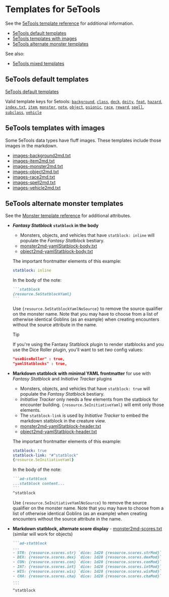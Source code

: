 # Templates for 5eTools

See the [5eTools template reference](../../../docs/templates/dnd5e/README.md) for additional information.

- [5eTools default templates](#5etools-default-templates)
- [5eTools templates with images](#5etools-templates-with-images)
- [5eTools alternate monster templates](#5etools-alternate-monster-templates)
<!-- -->
See also:

- [5eTools mixed templates](mixed/README.md)

## 5eTools default templates

[5eTools default templates](../../../src/main/resources/templates/tools5e/)

Valid template keys for 5etools:
[`background`](../../../src/main/resources/templates/tools5e/background2md.txt),
[`class`](../../../src/main/resources/templates/tools5e/class2md.txt),
[`deck`](../../../src/main/resources/templates/tools5e/deck2md.txt),
[`deity`](../../../src/main/resources/templates/tools5e/deity2md.txt),
[`feat`](../../../src/main/resources/templates/tools5e/feat2md.txt),
[`hazard`](../../../src/main/resources/templates/tools5e/hazard2md.txt),
[`index.txt`](../../../src/main/resources/templates/tools5e/index.txt),
[`item`](../../../src/main/resources/templates/tools5e/item2md.txt),
[`monster`](../../../src/main/resources/templates/tools5e/monster2md.txt),
[`note`](../../../src/main/resources/templates/tools5e/note2md.txt),
[`object`](../../../src/main/resources/templates/tools5e/object2md.txt),
[`psionic`](../../../src/main/resources/templates/tools5e/psionic2md.txt),
[`race`](../../../src/main/resources/templates/tools5e/race2md.txt),
[`reward`](../../../src/main/resources/templates/tools5e/reward2md.txt),
[`spell`](../../../src/main/resources/templates/tools5e/spell2md.txt),
[`subclass`](../../../src/main/resources/templates/tools5e/subclass2md.txt),
[`vehicle`](../../../src/main/resources/templates/tools5e/vehicle2md.txt)

## 5eTools templates with images

Some 5eTools data types have fluff images.  These templates include those images in the markdown.

- [images-background2md.txt](images-background2md.txt)
- [images-item2md.txt](images-item2md.txt)
- [images-monster2md.txt](images-monster2md.txt)
- [images-object2md.txt](images-object2md.txt)
- [images-race2md.txt](images-race2md.txt)
- [images-spell2md.txt](images-spell2md.txt)
- [images-vehicle2md.txt](images-vehicle2md.txt)

## 5eTools alternate monster templates

See the [Monster template reference](../../../docs/templates/dnd5e/QuteMonster/README.md) for additional attributes.

- ***Fantasy Statblock* `statblock` in the body**
    - Monsters, objects, and vehicles that have `statblock: inline` will populate the *Fantasy Statblock* bestiary.
    - [monster2md-yamlStatblock-body.txt](monster2md-yamlStatblock-body.txt)
    - [object2md-yamlStatblock-body.txt](object2md-yamlStatblock-body.txt)

    The important frontmatter elements of this example:

    ```yaml
    statblock: inline
    ```

    In the body of the note:

    ````markdown
    ```statblock
    {resource.5eStatblockYaml}
    ```
    ````

    Use `{resource.5eStatblockYamlNoSource}` to remove the source qualifier on the monster name.
    Note that you may have to choose from a list of otherwise identical Goblins (as an example)
    when creating encounters without the source attribute in the name.

    > [!TIP]
    > If you're using the Fantasy Statblock plugin to render statblocks
    > and you use the Dice Roller plugin, you'll want to set *two* config values:
    >
    > ```json
    > "useDiceRoller" : true,
    > "yamlStatblocks" : true,
    > ```

- **Markdown statblock with minimal YAML frontmatter** for use with *Fantasy Statblock* and *Initiative Tracker* plugins
    - Monsters, objects, and vehicles that have `statblock: true` will populate the *Fantasy Statblock* bestiary.
    - *Initiative Tracker* only needs a few elements from the statblock for encounter building. `{resource.5eInitiativeYaml}` will emit only those elements.
    - The `statblock-link` is used by *Initiative Tracker* to embed the markdown statblock in the creature view.
    - [monster2md-yamlStatblock-header.txt](monster2md-yamlStatblock-header.txt)
    - [object2md-yamlStatblock-header.txt](object2md-yamlStatblock-header.txt)

    The important frontmatter elements of this example:

    ```yaml
    statblock: true
    statblock-link: "#^statblock"
    {resource.5eInitiativeYaml}
    ```

    In the body of the note:

    ````markdown
    ```ad-statblock
    ...statblock content...
    ```
    ^statblock
    ````

    Use `{resource.5eInitiativeYamlNoSource}` to remove the source qualifier on the monster name.
    Note that you may have to choose from a list of otherwise identical Goblins (as an example)
    when creating encounters without the source attribute in the name.

- **Markdown statblock, alternate score display** - [monster2md-scores.txt](monster2md-scores.txt) (similar will work for objects)

    ````markdown
    ```ad-statblock
    ...
    - STR: {resource.scores.str} `dice: 1d20 {resource.scores.strMod}`
    - DEX: {resource.scores.dex} `dice: 1d20 {resource.scores.dexMod}`
    - CON: {resource.scores.con} `dice: 1d20 {resource.scores.conMod}`
    - INT: {resource.scores.int} `dice: 1d20 {resource.scores.intMod}`
    - WIS: {resource.scores.wis} `dice: 1d20 {resource.scores.wisMod}`
    - CHA: {resource.scores.cha} `dice: 1d20 {resource.scores.chaMod}`
    ...
    ```
    ^statblock
    ````

